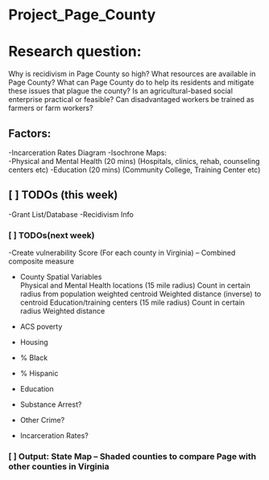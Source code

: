# Project_Page_County

# Research question: 
Why is recidivism in Page County so high? What resources are available in Page County? What can Page County do to help its residents and mitigate these issues that plague the county? Is an agricultural-based social enterprise practical or feasible? Can disadvantaged workers be trained as farmers or farm workers?


## Factors:
 -Incarceration Rates Diagram 
  -Isochrone Maps:  
   -Physical and Mental Health (20 mins) (Hospitals, clinics, rehab, counseling centers etc) 
    -Education (20 mins) (Community College, Training Center etc) 
  
## [ ] TODOs (this week)
 -Grant List/Database 
 -Recidivism Info 

### [ ] TODOs(next week)
-Create vulnerability Score (For each county in Virginia) – Combined composite measure 

 * County Spatial Variables  
  Physical and Mental Health locations (15 mile radius) 
    Count in certain radius from population weighted centroid 
    Weighted distance (inverse) to centroid 
  Education/training centers (15 mile radius) 
    Count in certain radius 
    Weighted distance 

* ACS poverty 
* Housing 
* % Black 
* % Hispanic 
* Education 
* Substance Arrest? 
* Other Crime? 
* Incarceration Rates? 

### [ ] Output: State Map – Shaded counties to compare Page with other counties in Virginia 
